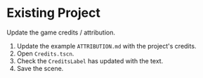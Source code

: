 # Existing Project

Update the game credits / attribution.

1.  Update the example `ATTRIBUTION.md` with the project's credits.
2.  Open `Credits.tscn`.
3.  Check the `CreditsLabel` has updated with the text.
4.  Save the scene.
   
